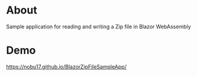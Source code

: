 # About
Sample application for reading and writing a Zip file in Blazor WebAssembly

# Demo
https://nobu17.github.io/BlazorZipFileSampleApp/
